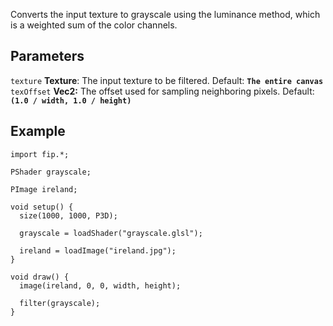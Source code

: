 Converts the input texture to grayscale using the luminance method, which is a weighted sum of the color channels.

## Parameters
`texture` **Texture**: The input texture to be filtered. Default: **`The entire canvas`**
<br>
`texOffset` **Vec2:** The offset used for sampling neighboring pixels. Default: **`(1.0 / width, 1.0 / height)`**

## Example
```processing
import fip.*;

PShader grayscale;

PImage ireland;

void setup() {
  size(1000, 1000, P3D);

  grayscale = loadShader("grayscale.glsl");

  ireland = loadImage("ireland.jpg");
}

void draw() {
  image(ireland, 0, 0, width, height);

  filter(grayscale);
}

```